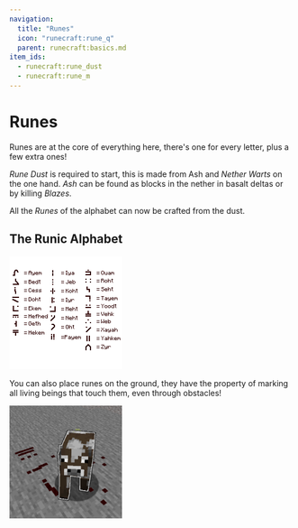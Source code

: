 ```yaml
---
navigation:
  title: "Runes"
  icon: "runecraft:rune_q"
  parent: runecraft:basics.md
item_ids:
  - runecraft:rune_dust
  - runecraft:rune_m
---
```


# Runes

Runes are at the core of everything here, there's one for every letter, plus a few extra ones! 

*Rune Dust* is required to start, this is made from Ash and *Nether Warts* on the one hand. *Ash* can be found as blocks in the nether in basalt deltas or by killing *Blazes*.

All the *Runes* of the alphabet can now be crafted from the dust.

<Recipe id="runecraft:rune_dust" />

<Recipe id="runecraft:runes/rune_m" />

## The Runic Alphabet



![](runic_alphabet.png)

You can also place runes on the ground, they have the property of marking all living beings that touch them, even through obstacles!


![](rune_effects.png)

